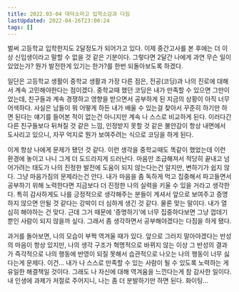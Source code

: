 ```yaml
---
title: 2022.03-04 대덕소마고 입학소감과 다짐
lastUpdated: 2022-04-26T23:00:24 
tags: []
---
```


벌써 고등학교 입학한지도 2달정도가 되어가고 있다. 이제 중간고사를 본 후에는 더 이상 신입생이라고 말할 수 없을 것 같은 기분이다. 그렇다면 2달간 나에게 과연 무슨 일이 있었는가? 뭔가 발전한게 있기는 한가?를 한번 되돌아보도록 하겠다.



일단은 고등학교 생활이 중학교 생활과 가장 다른 점은, 전공(코딩)과 나의 진로에 대해서 계속 고민해야한다는 점이겠다. 중학교때 했던 코딩은 내가 만족할 수 있으면 그만이었는데, 친구들과 계속 경쟁하고 영향을 받으면서 공부하게 된 지금의 상황이 아직 너무 어색하다. 사실은 남들이 뭐 어떻게 하든 내가 배울 수 있는걸 찾아서 꾸준히 하기만 하면 된다는 얘기를 들어본 적이 없는건 아니지만 계속 나 스스로 비교하게 된다. 이러다간 다른 친구들보다 뒤쳐질 것 같은 느낌, 인정받지 못할 것 같은 불안감이 항상 내면에서 도사리고 있으니, 자꾸 억지로 뭔가 보여주려는 식으로 코딩을 하게 된다.



이게 항상 나에게 문제가 됐던 것 같다. 이런 생각을 중학교때도 똑같이 했었는데 이런 환경에 놓이고 나니 그게 더 도드라지게 드러난다. 마음만 조급해져서 적당히 끝내고 넘어가려는 태도가 나의 진정한 발전에 도움이 되지 않는다는건 알지만, 변하기가 쉽지 않다. 그냥 마음가짐의 문제라는건 안다. 내가 마음을 좀 독하게 먹고 집중해서 파고들면서 공부하기 위해 노력한다면 지금보다 더 진정한 나의 실력을 키울 수 있을 거라고 생각한다. 특히 감사하게도 나를 긍정적으로 생각해주는 분들이 계셔서 앞으로 보여주고 증명하지 않으면 안될 것 같다는 강박이 더 심하게 생긴 것 같다. 물론 맞는 말이다. 내가 열심히 해야하는 건 맞다. 근데 그거 때문에 '증명하기'에 너무 집중하다보면 그냥 껍데기뿐인 사람이 되지 않을까 싶다. 그래서 좀 생각하면서 공부해야겠다는 다짐을 하게 됐다.



과거를 돌아보면, 나의 모습이 부쩍 역겨울 때가 있다. 앞으로 그러지 말아야겠다는 반성의 마음이 항상 있지만, 나의 생각 구조가 혁명적으로 바뀌지 않는 이상 그 반성의 결과가 즉각적으로 나의 행동에 반영이 되질 못해서 습관적으로 나오는 나의 행동이 너무 싫다는게 문제다. 이건... 내가 나 스스로 만족할 수 있는 사람이 될 수 있도록 노력하는 게 유일한 해결책일 것이다. 그래도 나 자신에 대해 역겨움을 느낀다는게 참 감사한 일이다. 내 인생에 과제가 저절로 주어지니, 나는 좀 더 분발하기만 하면 된다. 화이팅...


